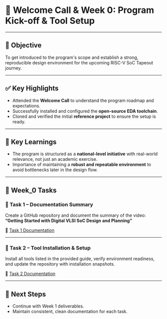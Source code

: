 # 📅 Welcome Call & Week 0: Program Kick-off & Tool Setup  

---

## 🎯 Objective  
To get introduced to the program's scope and establish a strong, reproducible design environment for the upcoming RISC-V SoC Tapeout journey.  

---

## ✅ Key Highlights  
- Attended the **Welcome Call** to understand the program roadmap and expectations.  
- Successfully installed and configured the **open-source EDA toolchain**.  
- Cloned and verified the initial **reference project** to ensure the setup is ready.  

---

## 📖 Key Learnings  
- The program is structured as a **national-level initiative** with real-world relevance, not just an academic exercise.  
- Importance of maintaining a **robust and repeatable environment** to avoid bottlenecks later in the design flow.  

---

## 📂 Week_0 Tasks  

### 🔹 Task 1 – Documentation Summary  
Create a GitHub repository and document the summary of the video:  
**“Getting Started with Digital VLSI SoC Design and Planning”**  

📄 [Task 1 Documentation](./Week_0/Task_1_Summary.md)  

---

### 🔹 Task 2 – Tool Installation & Setup  
Install all tools listed in the provided guide, verify environment readiness, and update the repository with installation snapshots.  

📄 [Task 2 Documentation](./Week_0/Task_2_Documentation.md)  

---

## 🚀 Next Steps  
- Continue with Week 1 deliverables.  
- Maintain consistent, clean documentation for each task.  
